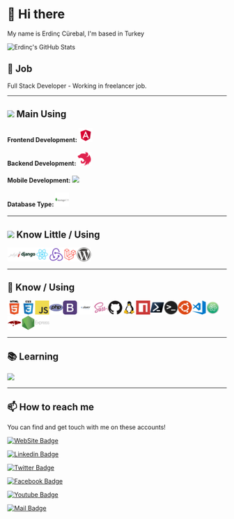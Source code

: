 
# 👋 Hi there

My name is Erdinç Cürebal, I'm based in Turkey

![Erdinç's GitHub Stats](https://github-readme-stats.vercel.app/api?username=erdinccurebal&show_icons=true)


## 💼 Job
Full Stack Developer - Working in freelancer job.

------------

## <img src="https://image.flaticon.com/icons/svg/3094/3094357.svg?raw=true" height="28" /> Main Using
#### Frontend Development: <img src="https://github.com/github/explore/blob/master/topics/angular/angular.png?raw=true" height="32" />
#### Backend Development: <img src="https://github.com/github/explore/blob/master/topics/nestjs/nestjs.png?raw=true" height="32" />
#### Mobile Development: <img src="https://secure.meetupstatic.com/photos/event/d/a/3/7/600_477715863.jpeg?raw=true" height="32" />
#### Database Type: <img src="https://github.com/github/explore/blob/master/topics/mongodb/mongodb.png?raw=true" height="32" />


------------

## <img src="https://image.flaticon.com/icons/svg/3135/3135060.svg?raw=true" height="28" /> Know Little / Using
<img src="https://github.com/github/explore/blob/master/topics/jekyll/jekyll.png?raw=true" height="32" /><img src="https://github.com/github/explore/blob/master/topics/django/django.png?raw=true" height="32" /><img src="https://github.com/github/explore/blob/master/topics/react/react.png?raw=true" height="32" /><img src="https://github.com/github/explore/blob/master/topics/redux/redux.png?raw=true" height="32" /><img src="https://github.com/github/explore/blob/master/topics/laravel/laravel.png?raw=true" height="32" /><img src="https://github.com/github/explore/blob/master/topics/wordpress/wordpress.png?raw=true" height="32" />

------------

## 🧠 Know / Using
<img src="https://github.com/github/explore/blob/master/topics/html/html.png?raw=true" height="32" /><img src="https://github.com/github/explore/blob/master/topics/css/css.png?raw=true" height="32" /><img src="https://github.com/github/explore/blob/master/topics/javascript/javascript.png?raw=true" height="32" /><img src="https://github.com/github/explore/blob/master/topics/php/php.png?raw=true" height="32" /><img src="https://github.com/github/explore/blob/master/topics/bootstrap/bootstrap.png?raw=true" height="32" />
<img src="https://github.com/github/explore/blob/master/topics/jquery/jquery.png?raw=true" height="32" />
<img src="https://github.com/github/explore/blob/master/topics/sass/sass.png?raw=true" height="32" /><img src="https://github.com/github/explore/blob/master/topics/github/github.png?raw=true" height="32" /><img src="https://github.com/github/explore/blob/master/topics/linux/linux.png?raw=true" height="32" /><img src="https://github.com/github/explore/blob/master/topics/npm/npm.png?raw=true" height="32" /><img src="https://github.com/github/explore/blob/master/topics/powershell/powershell.png?raw=true" height="32" /><img src="https://github.com/github/explore/blob/master/topics/terminal/terminal.png?raw=true" height="32" /><img src="https://github.com/github/explore/blob/master/topics/ubuntu/ubuntu.png?raw=true" height="32" /><img src="https://github.com/github/explore/blob/master/topics/visual-studio-code/visual-studio-code.png?raw=true" height="32" /><img src="https://github.com/github/explore/blob/master/topics/atom/atom.png?raw=true" height="32" /><img src="https://github.com/github/explore/blob/master/topics/mongoose/mongoose.png?raw=true" height="32" /><img src="https://github.com/github/explore/blob/master/topics/nodejs/nodejs.png?raw=true" height="32" /><img src="https://github.com/github/explore/blob/master/topics/express/express.png?raw=true" height="32" />

------------

## 📚 Learning
<img src="https://secure.meetupstatic.com/photos/event/d/a/3/7/600_477715863.jpeg?raw=true" height="32" />

------------

## 📫 How to reach me
You can find and get touch with me on these accounts!

[![WebSite Badge](https://img.shields.io/badge/erdinccurebal-go%20to%20website-blue?style=for-the-badge&logo=jekyll)](https://erdinccurebal.com/)

[![Linkedin Badge](https://img.shields.io/badge/erdinccurebal-follow%20on%20linkedin-blue?style=for-the-badge&logo=linkedin)](https://www.linkedin.com/in/erdinccurebal/)

[![Twitter Badge](https://img.shields.io/badge/nurcanerdinc-follow%20on%20twitter-blue?style=for-the-badge&logo=twitter)](https://twitter.com/nurcanerdinc/)

[![Facebook Badge](https://img.shields.io/badge/erdinccurebal-follow%20on%20facebook-blue?style=for-the-badge&logo=facebook)](https://facebook.com/erdinccurebal/)

[![Youtube Badge](https://img.shields.io/badge/erdinccurebal-follow%20on%20youtube-blue?style=for-the-badge&logo=youtube)](https://www.youtube.com/channel/UCsQvoCglvPw__ADrVN-Iaaw)

[![Mail Badge](https://img.shields.io/badge/erdinccurebal@hotmail.com-Content%20me%20on%20mail-blue?style=for-the-badge&logo=gmail)](mailto:erdinccurebal@hotmail.com)

